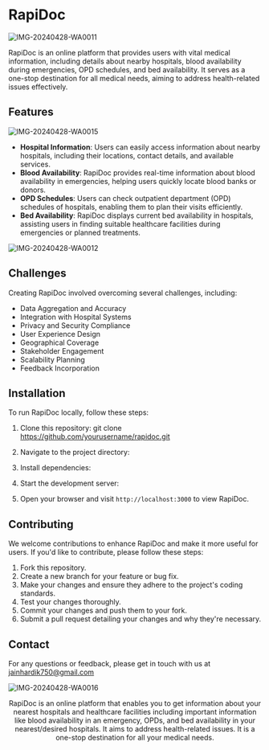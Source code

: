 # RapiDoc

![IMG-20240428-WA0011](https://github.com/ordxHardik/RapiDoc/assets/98074227/72b942d5-3366-46ee-8bca-675587a35fc1)

RapiDoc is an online platform that provides users with vital medical information, including details about nearby hospitals, blood availability during emergencies, OPD schedules, and bed availability. It serves as a one-stop destination for all medical needs, aiming to address health-related issues effectively.

## Features

![IMG-20240428-WA0015](https://github.com/ordxHardik/RapiDoc/assets/98074227/dede0e70-743d-4677-9560-15ebbda5c3ba)

- **Hospital Information**: Users can easily access information about nearby hospitals, including their locations, contact details, and available services.
- **Blood Availability**: RapiDoc provides real-time information about blood availability in emergencies, helping users quickly locate blood banks or donors.
- **OPD Schedules**: Users can check outpatient department (OPD) schedules of hospitals, enabling them to plan their visits efficiently.
- **Bed Availability**: RapiDoc displays current bed availability in hospitals, assisting users in finding suitable healthcare facilities during emergencies or planned treatments.

![IMG-20240428-WA0012](https://github.com/ordxHardik/RapiDoc/assets/98074227/670bbb62-e2cb-44d8-9ac2-240d208260e4)

## Challenges

Creating RapiDoc involved overcoming several challenges, including:
- Data Aggregation and Accuracy
- Integration with Hospital Systems
- Privacy and Security Compliance
- User Experience Design
- Geographical Coverage
- Stakeholder Engagement
- Scalability Planning
- Feedback Incorporation

## Installation

To run RapiDoc locally, follow these steps:

1. Clone this repository:
git clone https://github.com/yourusername/rapidoc.git

2. Navigate to the project directory:

3. Install dependencies:

4. Start the development server:

5. Open your browser and visit `http://localhost:3000` to view RapiDoc.


## Contributing

We welcome contributions to enhance RapiDoc and make it more useful for users. If you'd like to contribute, please follow these steps:
1. Fork this repository.
2. Create a new branch for your feature or bug fix.
3. Make your changes and ensure they adhere to the project's coding standards.
4. Test your changes thoroughly.
5. Commit your changes and push them to your fork.
6. Submit a pull request detailing your changes and why they're necessary.

## Contact

For any questions or feedback, please get in touch with us at jainhardik750@gmail.com

![IMG-20240428-WA0016](https://github.com/ordxHardik/RapiDoc/assets/98074227/4ac846ed-b28f-46ce-b0c9-e99194dd1e3f)

<footer style="text-align: center;"> RapiDoc is an online platform that enables you to get information about your nearest hospitals and healthcare facilities including important information like blood availability in an emergency, OPDs, and bed availability in your nearest/desired hospitals. It aims to address health-related issues. It is a one-stop destination for all your medical needs.</footer>
